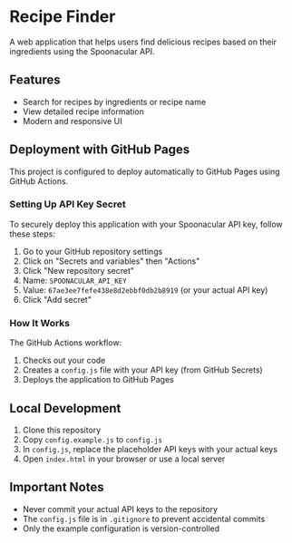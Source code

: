 # Recipe Finder

A web application that helps users find delicious recipes based on their ingredients using the Spoonacular API.

## Features

- Search for recipes by ingredients or recipe name
- View detailed recipe information
- Modern and responsive UI

## Deployment with GitHub Pages

This project is configured to deploy automatically to GitHub Pages using GitHub Actions.

### Setting Up API Key Secret

To securely deploy this application with your Spoonacular API key, follow these steps:

1. Go to your GitHub repository settings
2. Click on "Secrets and variables" then "Actions"
3. Click "New repository secret"
4. Name: `SPOONACULAR_API_KEY`
5. Value: `67ae3ee7fefe438e8d2ebbf0db2b8919` (or your actual API key)
6. Click "Add secret"

### How It Works

The GitHub Actions workflow:
1. Checks out your code
2. Creates a `config.js` file with your API key (from GitHub Secrets)
3. Deploys the application to GitHub Pages

## Local Development

1. Clone this repository
2. Copy `config.example.js` to `config.js`
3. In `config.js`, replace the placeholder API keys with your actual keys
4. Open `index.html` in your browser or use a local server

## Important Notes

- Never commit your actual API keys to the repository
- The `config.js` file is in `.gitignore` to prevent accidental commits
- Only the example configuration is version-controlled
